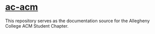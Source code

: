 # [ac-acm](https://ac-acm.netlify.app/)

This repository serves as the documentation source for the Allegheny College ACM Student Chapter.
